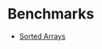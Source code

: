 # Benchmarks

* [Sorted Arrays](https://github.com/dnbard/benchmark/blob/master/docs/sorted-array.md)
